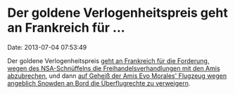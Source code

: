 Der goldene Verlogenheitspreis geht an Frankreich für \...
==========================================================

Date: 2013-07-04 07:53:49

Der goldene Verlogenheitspreis [geht an Frankreich für die Forderung,
wegen des NSA-Schnüffelns die Freihandelsverhandlungen mit den Amis
abzubrechen](http://www.thelocal.fr/20130703/france-wants-eu-us-trade-talks-suspended-over-spying),
und dann [auf Geheiß der Amis Evo Morales\' Flugzeug wegen angeblich
Snowden an Bord die Überflugrechte zu
verweigern](http://blog.fefe.de/?ts=af2d975d).
